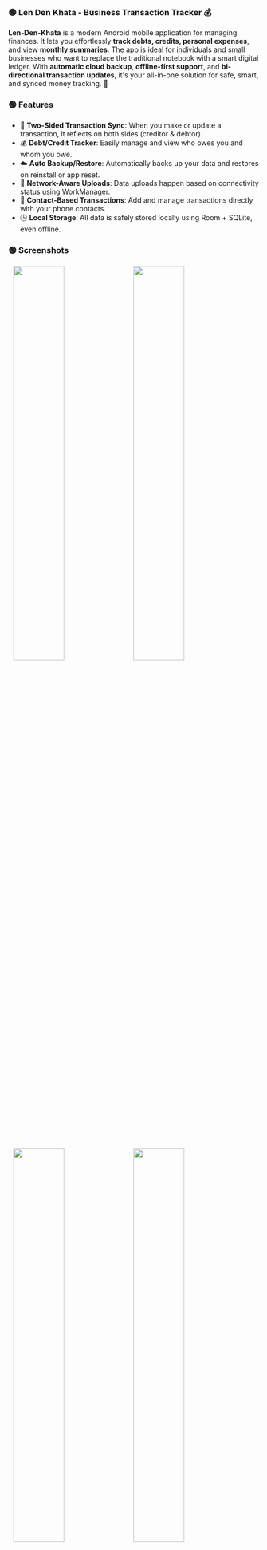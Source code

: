 ### 🟢 Len Den Khata - Business Transaction Tracker 💰

**Len-Den-Khata** is a modern Android mobile application for managing finances. It lets you effortlessly **track debts, credits, personal expenses**, and view **monthly summaries**. The app is ideal for individuals and small businesses who want to replace the traditional notebook with a smart digital ledger. With **automatic cloud backup**, **offline-first support**, and **bi-directional transaction updates**, it's your all-in-one solution for safe, smart, and synced money tracking. 💸

### 🟢 Features

- 🔄 **Two-Sided Transaction Sync**: When you make or update a transaction, it reflects on both sides (creditor & debtor).
- 💰 **Debt/Credit Tracker**: Easily manage and view who owes you and whom you owe.
- ☁️ **Auto Backup/Restore**: Automatically backs up your data and restores on reinstall or app reset.
- 📶 **Network-Aware Uploads**: Data uploads happen based on connectivity status using WorkManager.
- 📇 **Contact-Based Transactions**: Add and manage transactions directly with your phone contacts.
- 🕒 **Local Storage**: All data is safely stored locally using Room + SQLite, even offline.

### 🟢 Screenshots

<p align="left">
    <img src="https://github.com/user-attachments/assets/dcf75a32-b61a-42be-9da5-380e43e46937" width="45%" hspace="10">
    <img src="https://github.com/user-attachments/assets/2392fb29-d50a-43b0-a9c0-922f23a9e991" width="45%">
    </p>
    <p align="left">
    <img src="https://github.com/user-attachments/assets/4e7d134a-a13b-443c-9bb6-880b91a8948b" width="45%" hspace="10">
    <img src="https://github.com/user-attachments/assets/15df2175-c403-40d8-a36e-50af288d3a2e" width="45%">
</p>

### 🟢 Tech Stack

- **Kotlin** — Core language for development  
- **Jetpack Compose** — For declarative and modern UI  
- **Room + SQLite** — Local storage of all financial data  
- **Hilt** — Dependency injection for cleaner architecture  
- **Coroutines + Flow** — For managing async and reactive streams  
- **Material 3** — For modern UI design  
- **AlarmManager** — For scheduling daily reminders  
- **WorkManager** — For background tasks like backup, sync, etc.  
- **MVVM Architecture** — Separation of concerns & testable code  
- **Connectivity Manager** — Detects network state for syncing
- 
### 🟢 Installation
```
    git clone https://github.com/arjunkr9693/Len-Den-Khata.git
```


### 🟢 Permissions
```
<uses-permission android:name="android.permission.POST_NOTIFICATIONS" />
<uses-permission android:name="android.permission.READ_CONTACTS" />
<uses-permission android:name="android.permission.INTERNET" />
<uses-permission android:name="android.permission.SCHEDULE_EXACT_ALARM" />
```
### 🟢 Dependencies
```
implementation(libs.androidx.core.ktx)
implementation(libs.androidx.lifecycle.runtime.ktx)
implementation(libs.androidx.activity.compose)
implementation(platform(libs.androidx.compose.bom))
implementation(libs.androidx.ui)
implementation(libs.androidx.ui.graphics)
implementation(libs.androidx.ui.tooling.preview)
implementation(libs.androidx.material3)
implementation(libs.firebase.auth)
implementation(libs.firebase.firestore)
implementation(libs.androidx.work.runtime.ktx)
implementation(libs.androidx.lifecycle.process)
implementation(libs.androidx.appcompat)
implementation(libs.material)
implementation(libs.androidx.activity)
testImplementation(libs.junit)
androidTestImplementation(libs.androidx.junit)
androidTestImplementation(libs.androidx.espresso.core)
androidTestImplementation(platform(libs.androidx.compose.bom))
androidTestImplementation(libs.androidx.ui.test.junit4)
debugImplementation(libs.androidx.ui.tooling)
debugImplementation(libs.androidx.ui.test.manifest)

implementation(libs.androidx.room.runtime)
kapt(libs.androidx.room.compiler)
implementation(libs.androidx.room.ktx)
implementation(libs.hilt.android)
kapt(libs.hilt.android.compiler)
implementation(libs.androidx.hilt.navigation.compose)
implementation (libs.gson)

//hilt worker
implementation (libs.androidx.hilt.work)
kapt ("androidx.hilt:hilt-compiler:1.2.0")

implementation("androidx.compose.material:material-icons-extended:1.5.4")
```
